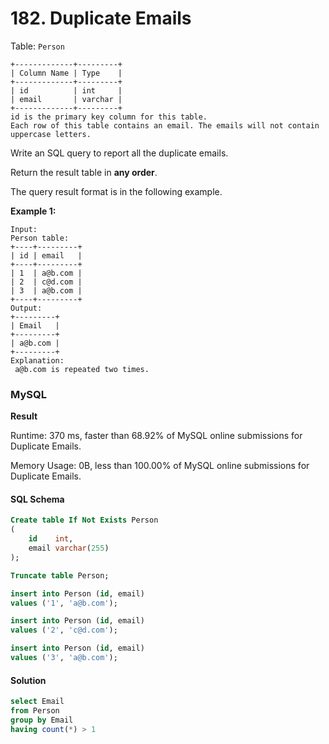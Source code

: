 # 182. Duplicate Emails

Table: `Person`

```
+-------------+---------+
| Column Name | Type    |
+-------------+---------+
| id          | int     |
| email       | varchar |
+-------------+---------+
id is the primary key column for this table.
Each row of this table contains an email. The emails will not contain uppercase letters.
```

Write an SQL query to report all the duplicate emails.

Return the result table in **any order**.

The query result format is in the following example.

**Example 1:**

```
Input: 
Person table:
+----+---------+
| id | email   |
+----+---------+
| 1  | a@b.com |
| 2  | c@d.com |
| 3  | a@b.com |
+----+---------+
Output:
+---------+
| Email   |
+---------+
| a@b.com |
+---------+
Explanation:
 a@b.com is repeated two times.
```

### MySQL

**Result**

Runtime: 370 ms, faster than 68.92% of MySQL online submissions for Duplicate Emails.

Memory Usage: 0B, less than 100.00% of MySQL online submissions for Duplicate Emails.

#### SQL Schema

```sql
Create table If Not Exists Person
(
    id    int,
    email varchar(255)
);

Truncate table Person;

insert into Person (id, email)
values ('1', 'a@b.com');

insert into Person (id, email)
values ('2', 'c@d.com');

insert into Person (id, email)
values ('3', 'a@b.com');
```

#### Solution

```sql
select Email
from Person
group by Email
having count(*) > 1
```
